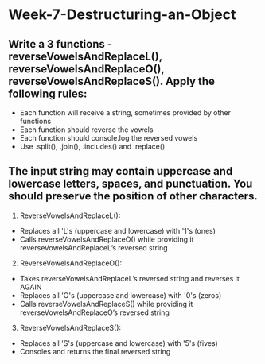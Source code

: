 # Week-7-Destructuring-an-Object
## Write a 3 functions - reverseVowelsAndReplaceL(), reverseVowelsAndReplaceO(), reverseVowelsAndReplaceS(). Apply the following rules:
- Each function will receive a string, sometimes provided by other functions
- Each function should reverse the vowels
- Each function should console.log the reversed vowels
- Use .split(), .join(), .includes() and .replace()
## The input string may contain uppercase and lowercase letters, spaces, and punctuation. You should preserve the position of other characters.
1. ReverseVowelsAndReplaceL():
- Replaces all 'L's (uppercase and lowercase) with '1's (ones)
- Calls reverseVowelsAndReplaceO() while providing it reverseVowelsAndReplaceL’s reversed string
2. ReverseVowelsAndReplaceO():
- Takes reverseVowelsAndReplaceL’s reversed string and reverses it AGAIN
- Replaces all 'O's (uppercase and lowercase) with '0's (zeros)
- Calls reverseVowelsAndReplaceS() while providing it reverseVowelsAndReplaceO’s reversed string
3. ReverseVowelsAndReplaceS():
- Replaces all 'S's (uppercase and lowercase) with '5's (fives)
- Consoles and returns the final reversed string
